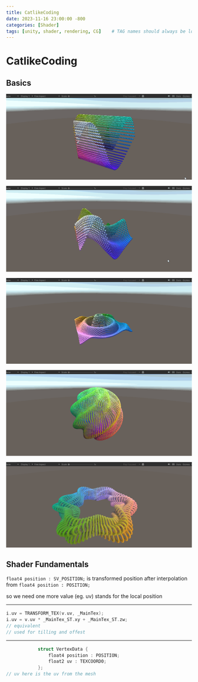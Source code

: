 ```yaml
---
title: CatlikeCoding
date: 2023-11-16 23:00:00 -800
categories: [Shader]
tags: [unity, shader, rendering, CG]    # TAG names should always be lowercase
---
```


# CatlikeCoding

## Basics

![](/assets/pic/cat_wave.gif)

![](/assets/pic/cat_multiwave.gif)

![](/assets/pic/cat_ripple.gif)

![](/assets/pic/cat_sphere.gif)

![](/assets/pic/cat_torus.gif)

## Shader Fundamentals

`float4 position : SV_POSITION;` is transformed position after interpolation from `float4 position : POSITION;`

so we need one more value (eg. uv) stands for the local position

---------------------

```c++
i.uv = TRANSFORM_TEX(v.uv, _MainTex);
i.uv = v.uv * _MainTex_ST.xy + _MainTex_ST.zw;
// equivalent
// used for tilling and offest
```

--------------

```c++
            struct VertexData {
                float4 position : POSITION;
                float2 uv : TEXCOORD0;
            };
// uv here is the uv from the mesh
```

